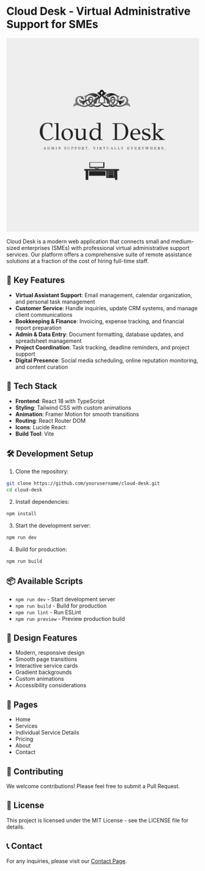 # Cloud Desk - Virtual Administrative Support for SMEs

![Cloud Desk Logo](public/logo-grayscale.png)

Cloud Desk is a modern web application that connects small and medium-sized enterprises (SMEs) with professional virtual administrative support services. Our platform offers a comprehensive suite of remote assistance solutions at a fraction of the cost of hiring full-time staff.

## 🌟 Key Features

- **Virtual Assistant Support**: Email management, calendar organization, and personal task management
- **Customer Service**: Handle inquiries, update CRM systems, and manage client communications
- **Bookkeeping & Finance**: Invoicing, expense tracking, and financial report preparation
- **Admin & Data Entry**: Document formatting, database updates, and spreadsheet management
- **Project Coordination**: Task tracking, deadline reminders, and project support
- **Digital Presence**: Social media scheduling, online reputation monitoring, and content curation

## 🚀 Tech Stack

- **Frontend**: React 18 with TypeScript
- **Styling**: Tailwind CSS with custom animations
- **Animation**: Framer Motion for smooth transitions
- **Routing**: React Router DOM
- **Icons**: Lucide React
- **Build Tool**: Vite

## 🛠️ Development Setup

1. Clone the repository:
```bash
git clone https://github.com/yourusername/cloud-desk.git
cd cloud-desk
```

2. Install dependencies:
```bash
npm install
```

3. Start the development server:
```bash
npm run dev
```

4. Build for production:
```bash
npm run build
```

## 📦 Available Scripts

- `npm run dev` - Start development server
- `npm run build` - Build for production
- `npm run lint` - Run ESLint
- `npm run preview` - Preview production build

## 🎨 Design Features

- Modern, responsive design
- Smooth page transitions
- Interactive service cards
- Gradient backgrounds
- Custom animations
- Accessibility considerations

## 📱 Pages

- Home
- Services
- Individual Service Details
- Pricing
- About
- Contact

## 🤝 Contributing

We welcome contributions! Please feel free to submit a Pull Request.

## 📄 License

This project is licensed under the MIT License - see the LICENSE file for details.

## 📞 Contact

For any inquiries, please visit our [Contact Page](https://clouddesk.com/contact).
